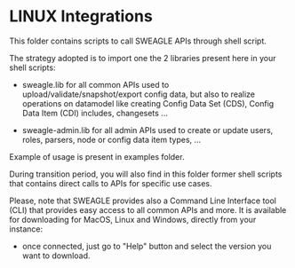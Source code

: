 # LINUX Integrations

This folder contains scripts to call SWEAGLE APIs through shell script.

The strategy adopted is to import one the 2 libraries present here in your shell scripts:

- sweagle.lib for all common APIs used to upload/validate/snapshot/export config data, but also to realize operations on datamodel like creating Config Data Set (CDS), Config Data Item (CDI) includes, changesets ...

- sweagle-admin.lib for all admin APIs used to create or update users, roles, parsers, node or config data item types, ...

Example of usage is present in examples folder.

During transition period, you will also find in this folder former shell scripts that contains direct calls to APIs for specific use cases.

Please, note that SWEAGLE provides also a Command Line Interface tool (CLI) that provides easy access to all common APIs and more.
It is available for downloading for MacOS, Linux and Windows, directly from your instance:
- once connected, just go to "Help" button and select the version you want to download.
